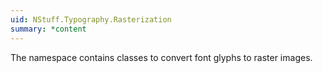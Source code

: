 ```yaml
---
uid: NStuff.Typography.Rasterization
summary: *content
---
```

The namespace contains classes to convert font glyphs to raster images.
